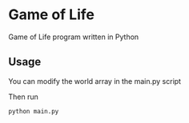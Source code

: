 # Game of Life

Game of Life program written in Python

## Usage
You can modify the world array in the main.py script

Then run
```
python main.py
```